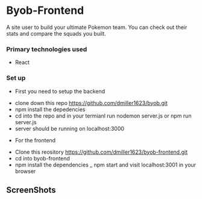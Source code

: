 # Byob-Frontend
A site user to build your ultimate Pokemon team. You can check out their stats and compare the squads you built.

### Primary technologies used
 - React 
 
 ### Set up
 * First you need to setup the backend
 - clone down this repo https://github.com/dmiller1623/byob.git
 - npm install the depedencies
 - cd into the repo and in your termianl run nodemon server.js or npm run server.js
 - server should be running on localhost:3000
 * For the frontend 
 - Clone this reository https://github.com/dmiller1623/byob-frontend.git
 - cd into byob-frontend
 - npm install the dependencies
 _ npm start and visit localhost:3001 in your browser
 
 ## ScreenShots
 
 
 
 
 
